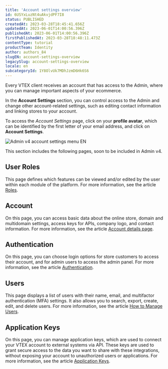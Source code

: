```yaml
---
title: 'Account settings overview'
id: 6USYxLuzNt4uAkvjdPF7I8
status: PUBLISHED
createdAt: 2023-03-28T18:45:41.656Z
updatedAt: 2023-06-01T14:00:56.396Z
publishedAt: 2023-06-01T14:00:56.396Z
firstPublishedAt: 2023-03-28T18:48:11.473Z
contentType: tutorial
productTeam: Identity
author: authors_84
slugEN: account-settings-overview
legacySlug: account-settings-overview
locale: en
subcategoryId: 1Y8OlvUk7MDhJzmD6Hk6S6
---
```


Every VTEX client receives an account that has access to the Admin, where you can manage important aspects of your ecommerce.

In the **Account Settings** section, you can control access to the Admin and change other account-related settings, such as editing contact information and linking stores to your account.

To access the _Account Settings_ page, click on your **profile avatar**, which can be identified by the first letter of your email address, and click on **Account Settings**.

![Admin v4 account settings menu EN](//images.ctfassets.net/alneenqid6w5/gMscIoImNJt51634ZQsRD/c9f9e17c63ce76c40d01a650920ce5ff/Admin_v4_account_settings_menu_EN.jpg)

This section includes the following pages, soon to be included in Admin v4.

## User Roles

This page defines which features can be viewed and/or edited by the user within each module of the platform. For more information, see the article [Roles](https://help.vtex.com/en/tutorial/como-criar-perfil-de-acesso/).

## Account

On this page, you can access basic data about the online store, domain and multidomain settings, access keys for APIs, company logo, and contact information. For more information, see the article [Account details page](https://help.vtex.com/en/tutorial/account-details-page--2vhUVOKfCaswqLguT2F9xq).

## Authentication

On this page, you can choose login options for store customers to access their account, and for admin users to access the admin panel. For more information, see the article [Authentication](https://help.vtex.com/en/tutorial/pagina-de-autenticacao--21CkKHLKP1o41lUpGhuRUs).

## Users

This page displays a list of users with their name, email, and multifactor authentication (MFA) settings. It also allows you to search, export, create, edit, and delete users. For more information, see the article [How to Manage Users](https://help.vtex.com/en/tutorial/gerenciando-usuarios/).

## Application Keys

On this page, you can manage application keys, which are used to connect your VTEX account to external systems via API. These keys are used to grant secure access to the data you want to share with these integrations, without exposing your account to unauthorized users or applications. For more information, see the article [Application Keys](https://help.vtex.com/en/tutorial/chaves-de-aplicacao--2iffYzlvvz4BDMr6WGUtet).
